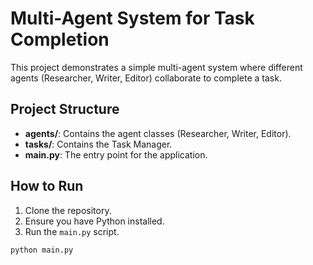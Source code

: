 # Multi-Agent System for Task Completion

This project demonstrates a simple multi-agent system where different agents (Researcher, Writer, Editor) collaborate to complete a task.

## Project Structure

- **agents/**: Contains the agent classes (Researcher, Writer, Editor).
- **tasks/**: Contains the Task Manager.
- **main.py**: The entry point for the application.

## How to Run

1. Clone the repository.
2. Ensure you have Python installed.
3. Run the `main.py` script.

```bash
python main.py
